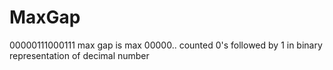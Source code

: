 # MaxGap
00000111000111 max gap is max 00000..  counted 0's followed by  1 in binary representation of decimal number
